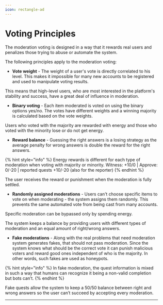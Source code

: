 ```yaml
---
icon: rectangle-ad
---
```


# Voting Principles

The moderation voting is designed in a way that it rewards real
users and penalizes those trying to abuse or automate the system.

The following principles apply to the moderation voting:

* **Vote weight** - The weight of a user's vote is directly
correlated to his level. This makes it impossible for many new
accounts to be registered and used to manipulate voting results.

This means that high-level users, who are most interested in the
platform's stability and success, have a great deal of influence in
moderation.

* **Binary voting** - Each item moderated is voted on using the
binary options yes/no. The votes have different weights and a
winning majority is calculated based on the vote weights. 

Users who voted with the majority are rewarded with energy and
those who voted with the minority lose or do not get energy. 

* **Reward balance** - Guessing the right answers is a losing
strategy as the average penalty for wrong answers is double the
reward for the right answers. 

{% hint style="info" %}
Energy rewards is different for each type of moderation when voting
with majority or minority.
Witness: +10/0 | Approve: 0/-20 | reported quests +10/-20 (also for
the reporter)
{% endhint %}

The user receives the reward or punishment when the moderation is
fully settled.

* **Randomly assigned moderations** - Users can't choose specific
items to vote on when moderating - the system assigns them
randomly. This prevents the same automated vote from being cast
from many accounts.

Specific moderation can be bypassed only by spending energy. 

The system keeps a balance by providing users with different types
of moderation and an equal amount of right/wrong answers.

* **Fake moderations** - Along with the real problems that need
moderation system generates fakes, that should not pass moderation.
Since the system knows what should be the correct vote it can
punish malicious voters and reward good ones independent of who is
the majority. In other words, such fakes are used as honeypots.

{% hint style="info" %}
In fake moderation, the quest information is mixed in such a way
that humans can recognize it being a non-valid completion but bots
can’t. 
{% endhint %}

Fake quests allow the system to keep a 50/50 balance between right
and wrong answers so the user can’t succeed by accepting every
moderation. 

***
